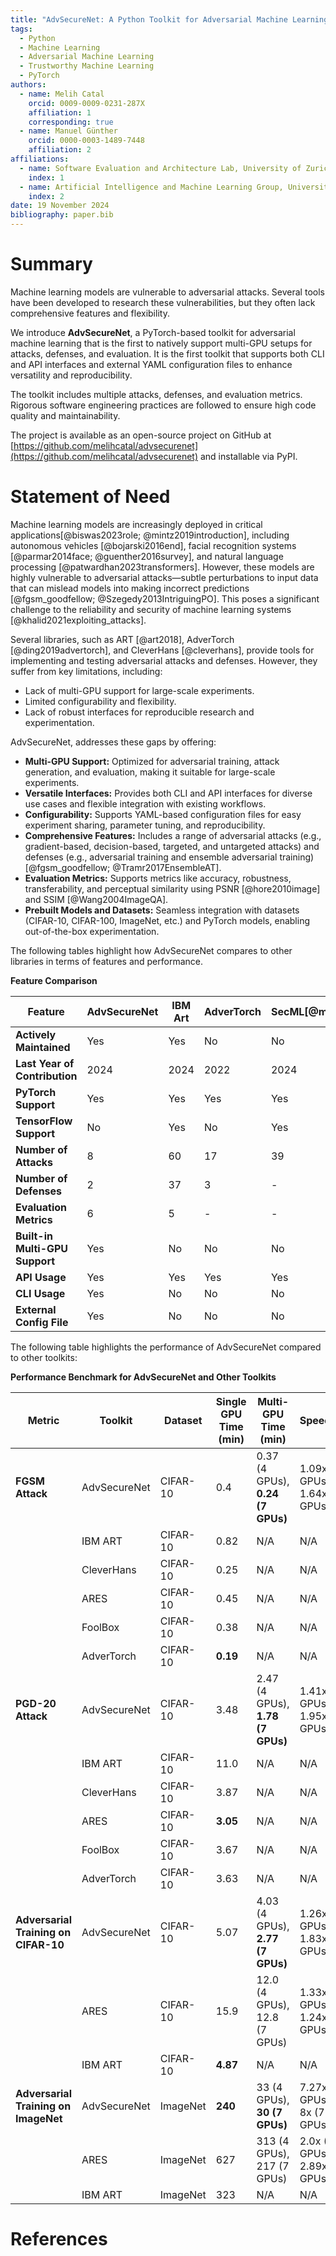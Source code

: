 ```yaml
---
title: "AdvSecureNet: A Python Toolkit for Adversarial Machine Learning"
tags:
  - Python
  - Machine Learning
  - Adversarial Machine Learning
  - Trustworthy Machine Learning
  - PyTorch
authors:
  - name: Melih Catal
    orcid: 0009-0009-0231-287X
    affiliation: 1
    corresponding: true
  - name: Manuel Günther
    orcid: 0000-0003-1489-7448
    affiliation: 2
affiliations:
  - name: Software Evaluation and Architecture Lab, University of Zurich, Zurich, Switzerland
    index: 1
  - name: Artificial Intelligence and Machine Learning Group, University of Zurich, Zurich, Switzerland
    index: 2
date: 19 November 2024
bibliography: paper.bib
---
```


# Summary

Machine learning models are vulnerable to adversarial attacks. Several tools have been developed to research these vulnerabilities, but they often lack comprehensive features and flexibility.

We introduce **AdvSecureNet**, a PyTorch-based toolkit for adversarial machine learning that is the first to natively support multi-GPU setups for attacks, defenses, and evaluation. It is the first toolkit that supports both CLI and API interfaces and external YAML configuration files to enhance versatility and reproducibility.

The toolkit includes multiple attacks, defenses, and evaluation metrics. Rigorous software engineering practices are followed to ensure high code quality and maintainability.

The project is available as an open-source project on GitHub at [https://github.com/melihcatal/advsecurenet](https://github.com/melihcatal/advsecurenet) and installable via PyPI.

# Statement of Need

Machine learning models are increasingly deployed in critical applications[@biswas2023role; @mintz2019introduction], including autonomous vehicles [@bojarski2016end], facial recognition systems [@parmar2014face; @guenther2016survey], and natural language processing [@patwardhan2023transformers]. However, these models are highly vulnerable to adversarial attacks—subtle perturbations to input data that can mislead models into making incorrect predictions [@fgsm_goodfellow; @Szegedy2013IntriguingPO]. This poses a significant challenge to the reliability and security of machine learning systems [@khalid2021exploiting_attacks].

Several libraries, such as ART [@art2018], AdverTorch [@ding2019advertorch], and CleverHans [@cleverhans], provide tools for implementing and testing adversarial attacks and defenses. However, they suffer from key limitations, including:

- Lack of multi-GPU support for large-scale experiments.
- Limited configurability and flexibility.
- Lack of robust interfaces for reproducible research and experimentation.

AdvSecureNet, addresses these gaps by offering:

- **Multi-GPU Support:** Optimized for adversarial training, attack generation, and evaluation, making it suitable for large-scale experiments.
- **Versatile Interfaces:** Provides both CLI and API interfaces for diverse use cases and flexible integration with existing workflows.
- **Configurability:** Supports YAML-based configuration files for easy experiment sharing, parameter tuning, and reproducibility.
- **Comprehensive Features:** Includes a range of adversarial attacks (e.g., gradient-based, decision-based, targeted, and untargeted attacks) and defenses (e.g., adversarial training and ensemble adversarial training) [@fgsm_goodfellow; @Tramr2017EnsembleAT].
- **Evaluation Metrics:** Supports metrics like accuracy, robustness, transferability, and perceptual similarity using PSNR [@hore2010image] and SSIM [@Wang2004ImageQA].
- **Prebuilt Models and Datasets:** Seamless integration with datasets (CIFAR-10, CIFAR-100, ImageNet, etc.) and PyTorch models, enabling out-of-the-box experimentation.

The following tables highlight how AdvSecureNet compares to other libraries in terms of features and performance.

**Feature Comparison**

| Feature                        | AdvSecureNet | IBM Art | AdverTorch | SecML[@melis2019secml] | FoolBox[@rauber2017foolbox] | Ares [@dong2020benchmarkingares] | CleverHans |
| ------------------------------ | ------------ | ------- | ---------- | ---------------------- | --------------------------- | -------------------------------- | ---------- |
| **Actively Maintained**        | Yes          | Yes     | No         | No                     | No                          | No                               | No         |
| **Last Year of Contribution**  | 2024         | 2024    | 2022       | 2024                   | 2024                        | 2023                             | 2023       |
| **PyTorch Support**            | Yes          | Yes     | Yes        | Yes                    | Yes                         | Yes                              | Yes        |
| **TensorFlow Support**         | No           | Yes     | No         | Yes                    | Yes                         | No                               | Yes        |
| **Number of Attacks**          | 8            | 60      | 17         | 39                     | 31                          | 28                               | 8          |
| **Number of Defenses**         | 2            | 37      | 3          | -                      | -                           | 3                                | 1          |
| **Evaluation Metrics**         | 6            | 5       | -          | -                      | 2                           | 1                                | 2          |
| **Built-in Multi-GPU Support** | Yes          | No      | No         | No                     | No                          | Limited                          | No         |
| **API Usage**                  | Yes          | Yes     | Yes        | Yes                    | Yes                         | Yes                              | Yes        |
| **CLI Usage**                  | Yes          | No      | No         | No                     | No                          | Limited                          | No         |
| **External Config File**       | Yes          | No      | No         | No                     | No                          | Limited                          | No         |

The following table highlights the performance of AdvSecureNet compared to other toolkits:

**Performance Benchmark for AdvSecureNet and Other Toolkits**

| Metric                               | Toolkit      | Dataset  | Single GPU Time (min) | Multi-GPU Time (min)             | Speedup                        |
| ------------------------------------ | ------------ | -------- | --------------------- | -------------------------------- | ------------------------------ |
| **FGSM Attack**                      | AdvSecureNet | CIFAR-10 | 0.4                   | 0.37 (4 GPUs), **0.24 (7 GPUs)** | 1.09x (4 GPUs), 1.64x (7 GPUs) |
|                                      | IBM ART      | CIFAR-10 | 0.82                  | N/A                              | N/A                            |
|                                      | CleverHans   | CIFAR-10 | 0.25                  | N/A                              | N/A                            |
|                                      | ARES         | CIFAR-10 | 0.45                  | N/A                              | N/A                            |
|                                      | FoolBox      | CIFAR-10 | 0.38                  | N/A                              | N/A                            |
|                                      | AdverTorch   | CIFAR-10 | **0.19**              | N/A                              | N/A                            |
| **PGD-20 Attack**                    | AdvSecureNet | CIFAR-10 | 3.48                  | 2.47 (4 GPUs), **1.78 (7 GPUs)** | 1.41x (4 GPUs), 1.95x (7 GPUs) |
|                                      | IBM ART      | CIFAR-10 | 11.0                  | N/A                              | N/A                            |
|                                      | CleverHans   | CIFAR-10 | 3.87                  | N/A                              | N/A                            |
|                                      | ARES         | CIFAR-10 | **3.05**              | N/A                              | N/A                            |
|                                      | FoolBox      | CIFAR-10 | 3.67                  | N/A                              | N/A                            |
|                                      | AdverTorch   | CIFAR-10 | 3.63                  | N/A                              | N/A                            |
| **Adversarial Training on CIFAR-10** | AdvSecureNet | CIFAR-10 | 5.07                  | 4.03 (4 GPUs), **2.77 (7 GPUs)** | 1.26x (4 GPUs), 1.83x (7 GPUs) |
|                                      | ARES         | CIFAR-10 | 15.9                  | 12.0 (4 GPUs), 12.8 (7 GPUs)     | 1.33x (4 GPUs), 1.24x (7 GPUs) |
|                                      | IBM ART      | CIFAR-10 | **4.87**              | N/A                              | N/A                            |
| **Adversarial Training on ImageNet** | AdvSecureNet | ImageNet | **240**               | 33 (4 GPUs), **30 (7 GPUs)**     | 7.27x (4 GPUs), 8x (7 GPUs)    |
|                                      | ARES         | ImageNet | 627                   | 313 (4 GPUs), 217 (7 GPUs)       | 2.0x (4 GPUs), 2.89x (7 GPUs)  |
|                                      | IBM ART      | ImageNet | 323                   | N/A                              | N/A                            |

# References
